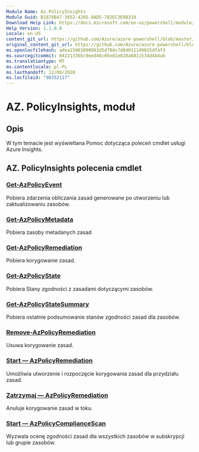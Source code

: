 ```yaml
---
Module Name: Az.PolicyInsights
Module Guid: B1876B47-3652-4265-9AD5-782EC3E98319
Download Help Link: https://docs.microsoft.com/en-us/powershell/module/az.policyinsights
Help Version: 1.1.0.0
Locale: en-US
content_git_url: https://github.com/Azure/azure-powershell/blob/master/src/PolicyInsights/PolicyInsights/help/Az.PolicyInsights.md
original_content_git_url: https://github.com/Azure/azure-powershell/blob/master/src/PolicyInsights/PolicyInsights/help/Az.PolicyInsights.md
ms.openlocfilehash: adea15001090862d5d78dc7d84011149025dfaf3
ms.sourcegitcommit: 04221336bc9eed46c05ed1e828a6811534d4b4ab
ms.translationtype: MT
ms.contentlocale: pl-PL
ms.lasthandoff: 12/08/2020
ms.locfileid: "98352117"
---
```

# AZ. PolicyInsights, moduł
## Opis
W tym temacie jest wyświetlana Pomoc dotycząca poleceń cmdlet usługi Azure Insights.

## AZ. PolicyInsights polecenia cmdlet
### [Get-AzPolicyEvent](Get-AzPolicyEvent.md)
Pobiera zdarzenia obliczania zasad generowane po utworzeniu lub zaktualizowaniu zasobów.

### [Get-AzPolicyMetadata](Get-AzPolicyMetadata.md)
Pobiera zasoby metadanych zasad

### [Get-AzPolicyRemediation](Get-AzPolicyRemediation.md)
Pobiera korygowanie zasad.

### [Get-AzPolicyState](Get-AzPolicyState.md)
Pobiera Stany zgodności z zasadami dotyczącymi zasobów.

### [Get-AzPolicyStateSummary](Get-AzPolicyStateSummary.md)
Pobiera ostatnie podsumowanie stanów zgodności zasad dla zasobów.

### [Remove-AzPolicyRemediation](Remove-AzPolicyRemediation.md)
Usuwa korygowanie zasad.

### [Start — AzPolicyRemediation](Start-AzPolicyRemediation.md)
Umożliwia utworzenie i rozpoczęcie korygowania zasad dla przydziału zasad.

### [Zatrzymaj — AzPolicyRemediation](Stop-AzPolicyRemediation.md)
Anuluje korygowanie zasad w toku.

### [Start — AzPolicyComplianceScan](Start-AzPolicyComplianceScan.md)
Wyzwala ocenę zgodności zasad dla wszystkich zasobów w subskrypcji lub grupie zasobów.

